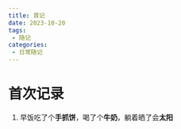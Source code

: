 ```yaml
---
title: 首记
date: 2023-10-20
tags:
 - 随记
categories:
 - 日常随记
---
```


# 首次记录
1. 早饭吃了个**手抓饼**，喝了个**牛奶**，躺着晒了会**太阳**



